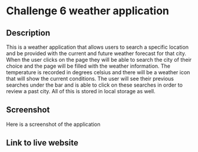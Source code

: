 # Challenge 6 weather application

## Description

This is a weather application that allows users to search a specific location and be provided with the current and future weather forecast for that city. When the user clicks on the page they will be able to search the city of their choice and the page will be filled with the weather information. The temperature is recorded in degrees celsius and there will be a weather icon that will show the current conditions. The user will see their previous searches under the bar and is able to click on these searches in order to review a past city. All of this is stored in local storage as well. 

## Screenshot

Here is a screenshot of the application


## Link to live website

